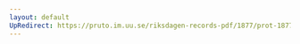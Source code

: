 ```yaml
---
layout: default
UpRedirect: https://pruto.im.uu.se/riksdagen-records-pdf/1877/prot-1877--fk--017/prot-1877--fk--017_021.pdf
---
```

